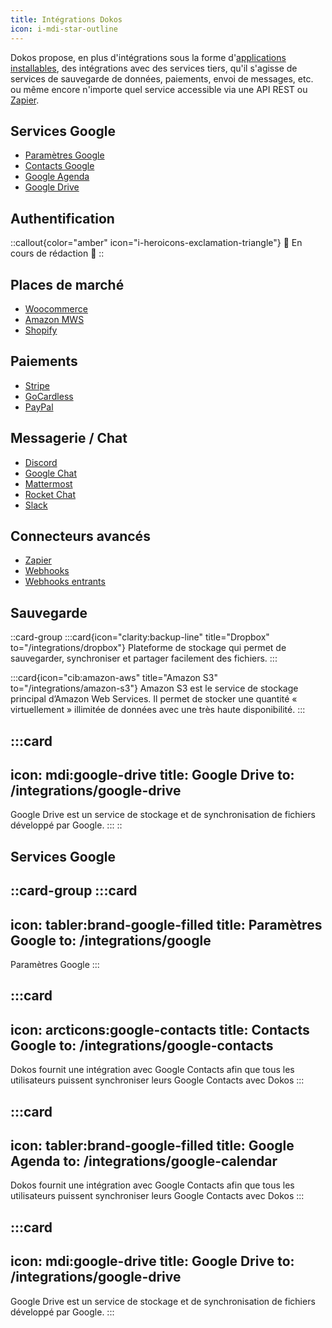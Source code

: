 ```yaml
---
title: Intégrations Dokos
icon: i-mdi-star-outline
---
```


Dokos propose, en plus d'intégrations sous la forme d'[applications installables](/integrations), des intégrations avec des services tiers, qu'il s'agisse de services de sauvegarde de données, paiements, envoi de messages, etc. ou même encore n'importe quel service accessible via une API REST ou [Zapier](/integrations/zapier).


## Services Google

- [Paramètres Google](/dokos/integrations/google)
- [Contacts Google](/dokos/integrations/google-contacts)
- [Google Agenda](/dokos/integrations/google-calendar)
- [Google Drive](/dokos/integrations/google-drive)

## Authentification

::callout{color="amber" icon="i-heroicons-exclamation-triangle"}
🚧 En cours de rédaction 🚧
::

## Places de marché

- [Woocommerce](/integrations/woocommerce)
- [Amazon MWS](/dokos/integrations/amazon-mws)
- [Shopify](/dokos/integrations/shopify)

## Paiements

- [Stripe](/integrations/payments/stripe)
- [GoCardless](/integrations/payments/gocardless)
- [PayPal](/integrations/payments/paypal)

## Messagerie / Chat

- [Discord](/dokos/integrations/discord)
- [Google Chat](/dokos/integrations/google-chat)
- [Mattermost](/dokos/integrations/mattermost)
- [Rocket Chat](/dokos/integrations/rocket-chat)
- [Slack](/dokos/integrations/slack)

## Connecteurs avancés

- [Zapier](/dokos/integrations/zapier)
- [Webhooks](/dodock/fonctionnalites/webhooks)
- [Webhooks entrants](/dokos/integrations/incoming-webhook-url)



## Sauvegarde

::card-group
  :::card{icon="clarity:backup-line" title="Dropbox" to="/integrations/dropbox"}
  Plateforme de stockage qui permet de sauvegarder, synchroniser et partager facilement des fichiers.
  :::

  :::card{icon="cib:amazon-aws" title="Amazon S3" to="/integrations/amazon-s3"}
  Amazon S3 est le service de stockage principal d’Amazon Web Services. Il permet de stocker une quantité « virtuellement » illimitée de données avec une très haute disponibilité.
  :::

  :::card
  ---
  icon: mdi:google-drive
  title: Google Drive
  to: /integrations/google-drive
  ---
  Google Drive est un service de stockage et de synchronisation de fichiers développé par Google.
  :::
::


## Services Google

::card-group
  :::card
  ---
  icon: tabler:brand-google-filled
  title: Paramètres Google
  to: /integrations/google
  ---
  Paramètres Google
 :::

  :::card
  ---
  icon: arcticons:google-contacts
  title: Contacts Google
  to: /integrations/google-contacts
  ---
  Dokos fournit une intégration avec Google Contacts afin que tous les utilisateurs puissent synchroniser leurs Google Contacts avec Dokos
  :::

  :::card
  ---
  icon: tabler:brand-google-filled
  title: Google Agenda
  to: /integrations/google-calendar
  ---
  Dokos fournit une intégration avec Google Contacts afin que tous les utilisateurs puissent synchroniser leurs Google Contacts avec Dokos
  :::

  :::card
  ---
  icon: mdi:google-drive
  title: Google Drive
  to: /integrations/google-drive
  ---
  Google Drive est un service de stockage et de synchronisation de fichiers développé par Google.
  :::


